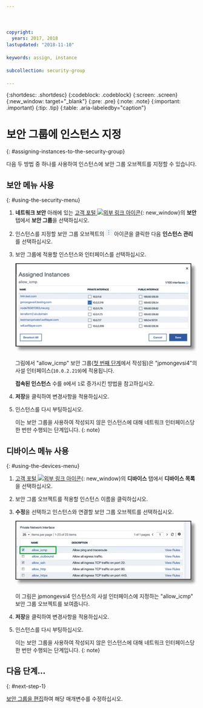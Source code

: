 ```yaml
---



copyright:
  years: 2017, 2018
lastupdated: "2018-11-10"

keywords: assign, instance

subcollection: security-group

---
```


{:shortdesc: .shortdesc}
{:codeblock: .codeblock}
{:screen: .screen}
{:new_window: target="_blank"}
{:pre: .pre}
{:note: .note}
{:important: .important}
{:tip: .tip}
{:table: .aria-labeledby="caption"}

# 보안 그룹에 인스턴스 지정
{: #assigning-instances-to-the-security-group}

다음 두 방법 중 하나를 사용하여 인스턴스에 보안 그룹 오브젝트를 지정할 수 있습니다.

## 보안 메뉴 사용
{: #using-the-security-menu}

1. **네트워크 보안** 아래에 있는 [고객 포털 ![외부 링크 아이콘](../../icons/launch-glyph.svg "외부 링크 아이콘")](https://control.softlayer.com/){: new_window}의 **보안** 탭에서 **보안 그룹**을 선택하십시오.
2. 인스턴스를 지정할 보안 그룹 오브젝트의 ![추가 아이콘](./images/more_icon.jpg) 아이콘을 클릭한 다음 **인스턴스 관리**를 선택하십시오.
3. 보안 그룹에 적용할 인스턴스와 인터페이스를 선택하십시오.

	![보안 메뉴 인스턴스](./images/security_assign.jpg)

	그림에서 "allow_icmp" 보안 그룹([첫 번째 단계](/docs/infrastructure/security-groups?topic=security-groups-creating-a-security-group)에서 작성됨)은 "jpmongevsi4"의 사설 인터페이스(`10.0.2.219`)에 적용됩니다.

	**접속된 인스턴스** 수를 `0`에서 `1`로 증가시킨 방법을 참고하십시오.

4. **저장**을 클릭하여 변경사항을 적용하십시오.

5. 인스턴스를 다시 부팅하십시오.

	이는 보안 그룹을 사용하여 작성되지 않은 인스턴스에 대해 네트워크 인터페이스당 한 번만 수행되는 단계입니다.
  {: note}

## 디바이스 메뉴 사용
{: #using-the-devices-menu}

1. [고객 포털 ![외부 링크 아이콘](../../icons/launch-glyph.svg "외부 링크 아이콘")](https://control.softlayer.com/){: new_window}의 **디바이스** 탭에서 **디바이스 목록**을 선택하십시오.
2. 보안 그룹 오브젝트를 적용할 인스턴스 이름을 클릭하십시오.
3. **수정**을 선택하고 인스턴스와 연결할 보안 그룹 오브젝트를 선택하십시오.

	![디바이스 메뉴 인스턴스](./images/device_assign.jpg)

	이 그림은 jpmongevsi4 인스턴스의 사설 인터페이스에 지정하는 "allow_icmp" 보안 그룹 오브젝트를 보여줍니다.
4. **저장**을 클릭하여 변경사항을 적용하십시오.

5. 인스턴스를 다시 부팅하십시오.

	이는 보안 그룹을 사용하여 작성되지 않은 인스턴스에 대해 네트워크 인터페이스당 한 번만 수행되는 단계입니다.
  {: note}

## 다음 단계...
{: #next-step-1}

[보안 그룹을 편집](/docs/infrastructure/security-groups?topic=security-groups-editing-a-security-group)하여 해당 매개변수를 수정하십시오.  
